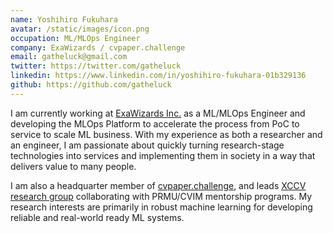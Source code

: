 ```yaml
---
name: Yoshihiro Fukuhara
avatar: /static/images/icon.png
occupation: ML/MLOps Engineer
company: ExaWizards / cvpaper.challenge
email: gatheluck@gmail.com
twitter: https://twitter.com/gatheluck
linkedin: https://www.linkedin.com/in/yoshihiro-fukuhara-01b329136
github: https://github.com/gatheluck
---
```


I am currently working at [ExaWizards Inc.](https://exawizards.com/en/) as a ML/MLOps Engineer and developing the MLOps Platform to accelerate the process from PoC to service to scale ML business. With my experience as both a researcher and an engineer, I am passionate about quickly turning research-stage technologies into services and implementing them in society in a way that delivers value to many people.

I am also a headquarter member of [cvpaper.challenge](http://xpaperchallenge.org/cv/), and leads [XCCV research group](http://xpaperchallenge.org/cv/xccv) collaborating with PRMU/CVIM mentorship programs. My research interests are primarily in robust machine learning for developing reliable and real-world ready ML systems.
